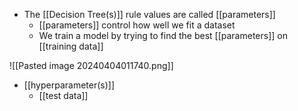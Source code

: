 - The [[Decision Tree(s)]] rule values are called [[parameters]]
	- [[parameters]] control how well we fit a dataset
	- We train a model by trying to find the best [[parameters]] on [[training data]]

![[Pasted image 20240404011740.png]]
- [[hyperparameter(s)]]
	- [[test data]]